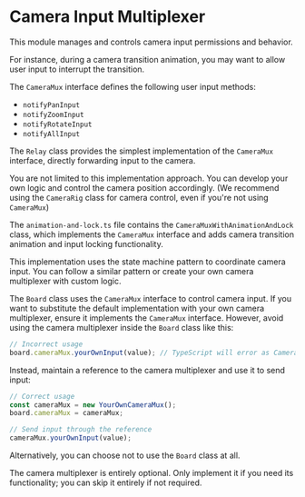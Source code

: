 # Camera Input Multiplexer

This module manages and controls camera input permissions and behavior.

For instance, during a camera transition animation, you may want to allow user input to interrupt the transition.

The `CameraMux` interface defines the following user input methods:
- `notifyPanInput`
- `notifyZoomInput`
- `notifyRotateInput`
- `notifyAllInput`

The `Relay` class provides the simplest implementation of the `CameraMux` interface, directly forwarding input to the camera.

You are not limited to this implementation approach. You can develop your own logic and control the camera position accordingly. (We recommend using the `CameraRig` class for camera control, even if you're not using `CameraMux`)

The `animation-and-lock.ts` file contains the `CameraMuxWithAnimationAndLock` class, which implements the `CameraMux` interface and adds camera transition animation and input locking functionality.

This implementation uses the state machine pattern to coordinate camera input. You can follow a similar pattern or create your own camera multiplexer with custom logic.

The `Board` class uses the `CameraMux` interface to control camera input. If you want to substitute the default implementation with your own camera multiplexer, ensure it implements the `CameraMux` interface. However, avoid using the camera multiplexer inside the `Board` class like this:

```ts
// Incorrect usage
board.cameraMux.yourOwnInput(value); // TypeScript will error as CameraMux interface doesn't have yourOwnInput method
```

Instead, maintain a reference to the camera multiplexer and use it to send input:

```ts
// Correct usage
const cameraMux = new YourOwnCameraMux();
board.cameraMux = cameraMux;

// Send input through the reference
cameraMux.yourOwnInput(value);
```

Alternatively, you can choose not to use the `Board` class at all.

The camera multiplexer is entirely optional. Only implement it if you need its functionality; you can skip it entirely if not required. 

